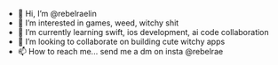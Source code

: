 - 👋 Hi, I’m @rebelraelin
- 👀 I’m interested in games, weed, witchy shit
- 🌱 I’m currently learning swift, ios development, ai code collaboration
- 💞️ I’m looking to collaborate on building cute witchy apps
- 📫 How to reach me... send me a dm on insta @rebelrae

<!---
rebelraelin/rebelraelin is a ✨ special ✨ repository because its `README.md` (this file) appears on your GitHub profile.
You can click the Preview link to take a look at your changes.
--->
